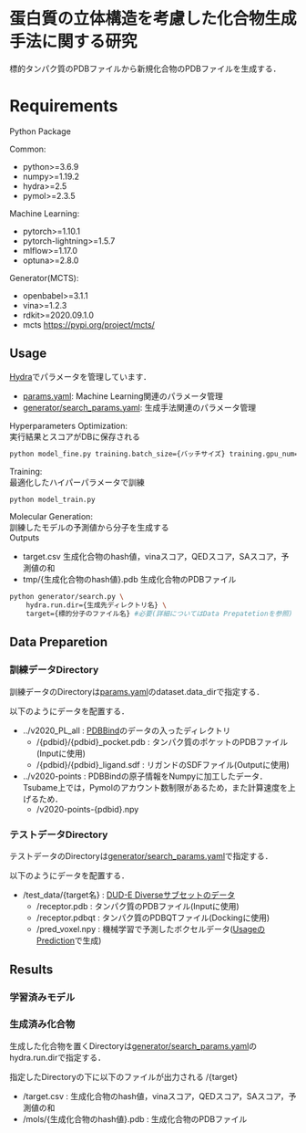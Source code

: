 蛋白質の立体構造を考慮した化合物生成手法に関する研究
====

標的タンパク質のPDBファイルから新規化合物のPDBファイルを生成する．

# Requirements
Python Package 

Common:
- python>=3.6.9
- numpy>=1.19.2
- hydra>=2.5
- pymol>=2.3.5

Machine Learning:
- pytorch>=1.10.1
- pytorch-lightning>=1.5.7
- mlflow>=1.17.0
- optuna>=2.8.0

Generator(MCTS):
- openbabel>=3.1.1
- vina>=1.2.3
- rdkit>=2020.09.1.0
- mcts https://pypi.org/project/mcts/
  
## Usage
[Hydra](https://hydra.cc/docs/intro//)でパラメータを管理しています．<br>
- [params.yaml](params.yaml): Machine Learning関連のパラメータ管理
- [generator/search_params.yaml](generator/search_params.yml): 生成手法関連のパラメータ管理

Hyperparameters Optimization:<br>
実行結果とスコアがDBに保存される
```bash
python model_fine.py training.batch_size={バッチサイズ} training.gpu_num={GPUの数}
```

Training:<br>
最適化したハイパーパラメータで訓練
```bash
python model_train.py
```
Molecular Generation:<br>
訓練したモデルの予測値から分子を生成する<br>
Outputs
- target.csv 生成化合物のhash値，vinaスコア，QEDスコア，SAスコア，予測値の和
- tmp/{生成化合物のhash値}.pdb 生成化合物のPDBファイル
```bash
python generator/search.py \
    hydra.run.dir={生成先ディレクトリ名} \
    target={標的分子のファイル名} #必要(詳細についてはData Prepatetionを参照)
```

## Data Preparetion

### 訓練データDirectory
訓練データのDirectoryは[params.yaml](params.yaml)のdataset.data_dirで指定する．

以下のようにデータを配置する．
- ../v2020_PL_all : [PDBBind](http://www.pdbbind.org.cn/)のデータの入ったディレクトリ
  - /{pdbid}/{pdbid}_pocket.pdb : タンパク質のポケットのPDBファイル(Inputに使用)
  - /{pdbid}/{pdbid}_ligand.sdf : リガンドのSDFファイル(Outputに使用)
- ../v2020-points : PDBBindの原子情報をNumpyに加工したデータ．Tsubame上では，Pymolのアカウント数制限があるため，また計算速度を上げるため．
  - /v2020-points-{pdbid}.npy
  
### テストデータDirectory
テストデータのDirectoryは[generator/search_params.yaml](generator/search_params.yml)で指定する．

以下のようにデータを配置する．
- /test_data/{target名} : [DUD-E Diverseサブセットのデータ](http://dude.docking.org/subsets/diverse)
  - /receptor.pdb : タンパク質のPDBファイル(Inputに使用)
  - /receptor.pdbqt : タンパク質のPDBQTファイル(Dockingに使用)
  - /pred_voxel.npy : 機械学習で予測したボクセルデータ([UsageのPrediction](#Usage)で生成)


## Results
### 学習済みモデル

### 生成済み化合物
生成した化合物を置くDirectoryは[generator/search_params.yaml](generator/search_params.yml)の
hydra.run.dirで指定する．

指定したDirectoryの下に以下のファイルが出力される
/{target}
  - /target.csv : 生成化合物のhash値，vinaスコア，QEDスコア，SAスコア，予測値の和
  - /mols/{生成化合物のhash値}.pdb : 生成化合物のPDBファイル